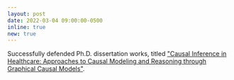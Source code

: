 ```yaml
---
layout: post
date: 2022-03-04 09:00:00-0500
inline: true
new: true
---
```


Successfully defended Ph.D. dissertation works, titled ["<u>Causal Inference in Healthcare: Approaches to Causal Modeling and Reasoning through Graphical Causal Models</u>"](https://epublications.marquette.edu/cgi/viewcontent.cgi?article=2227&context=dissertations_mu).